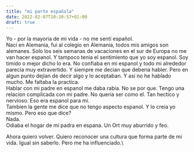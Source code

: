 ```yaml
---
title: "mi parte española"
date: 2022-02-07T10:20:57+01:00
draft: true
---
```


Yo - por la mayoria de mi vida -  no me sentí español.\
Nací en Alemania, fui al colegio en Alemania, todos mis amigos son alemanes. Solo los seis semanas de vacaciones en el sur de Europa no me van hacer espanol. Y tampoco tenia el sentimiento que yo soy espanol. Soy timido o mejor dicho lo era. No confiaba en mi espanol y todo mi alrededor parecia muy extravertido. Y siempre me decian que deberia habler. Pero en algun punto dejian de decir algo y lo aceptaban. Y asi no he hablado mucho. Me faltaba la practica.\
Hablar con mi padre en espanol me daba rabia. No se por que. Tengo una relacion complicada con mi padre. No queria ser como el. Tan hectico y nervioso. Eso era espanol para mi.\
Tambien la gente me dice que no tengo aspecto espanol. Y lo creia yo mismo. Pero eso que dice?\
Nada.\
Odiaba el hogar de mi padra en espana. Un Ort muy aburrido y feo.

Ahora quiero volver. Quiero reconocer una cultura que forma parte de mi vida. Igual sin saberlo. Pero me ha influenciado.\
